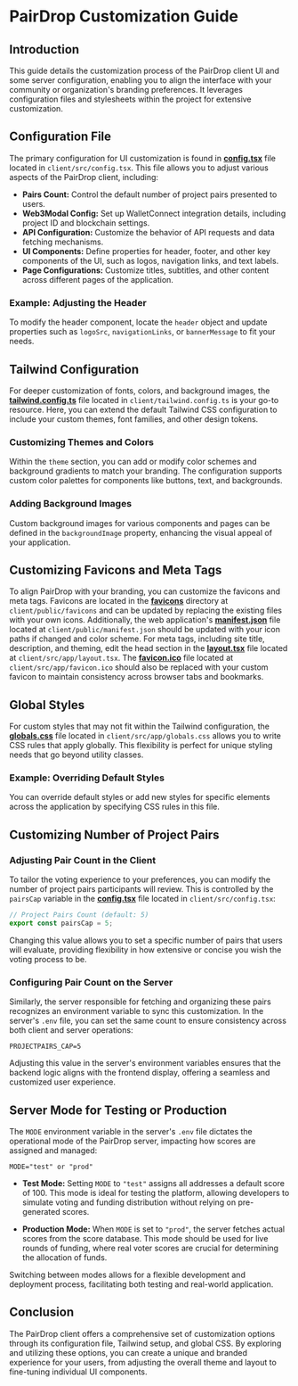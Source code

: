# PairDrop Customization Guide

## Introduction

This guide details the customization process of the PairDrop client UI and some server configuration, enabling you to align the interface with your community or organization's branding preferences. It leverages configuration files and stylesheets within the project for extensive customization.

## Configuration File

The primary configuration for UI customization is found in **[config.tsx](../client/src/config.tsx)** file located in `client/src/config.tsx`. This file allows you to adjust various aspects of the PairDrop client, including:

- **Pairs Count:** Control the default number of project pairs presented to users.
- **Web3Modal Config:** Set up WalletConnect integration details, including project ID and blockchain settings.
- **API Configuration:** Customize the behavior of API requests and data fetching mechanisms.
- **UI Components:** Define properties for header, footer, and other key components of the UI, such as logos, navigation links, and text labels.
- **Page Configurations:** Customize titles, subtitles, and other content across different pages of the application.

### Example: Adjusting the Header

To modify the header component, locate the `header` object and update properties such as `logoSrc`, `navigationLinks`, or `bannerMessage` to fit your needs.

## Tailwind Configuration

For deeper customization of fonts, colors, and background images, the **[tailwind.config.ts](../client/tailwind.config.ts)** file located in `client/tailwind.config.ts` is your go-to resource. Here, you can extend the default Tailwind CSS configuration to include your custom themes, font families, and other design tokens.

### Customizing Themes and Colors

Within the `theme` section, you can add or modify color schemes and background gradients to match your branding. The configuration supports custom color palettes for components like buttons, text, and backgrounds.

### Adding Background Images

Custom background images for various components and pages can be defined in the `backgroundImage` property, enhancing the visual appeal of your application.

## Customizing Favicons and Meta Tags

To align PairDrop with your branding, you can customize the favicons and meta tags. Favicons are located in the **[favicons](../client/public/favicons)** directory at `client/public/favicons` and can be updated by replacing the existing files with your own icons. Additionally, the web application's **[manifest.json](../client/public/manifest.json)** file located at `client/public/manifest.json` should be updated with your icon paths if changed and color scheme. For meta tags, including site title, description, and theming, edit the head section in the **[layout.tsx](../client/src/app/layout.tsx)** file located at `client/src/app/layout.tsx`. The **[favicon.ico](../client/src/app/favicon.ico)** file located at `client/src/app/favicon.ico` should also be replaced with your custom favicon to maintain consistency across browser tabs and bookmarks.

## Global Styles

For custom styles that may not fit within the Tailwind configuration, the **[globals.css](../client/src/app/globals.css)** file located in `client/src/app/globals.css` allows you to write CSS rules that apply globally. This flexibility is perfect for unique styling needs that go beyond utility classes.

### Example: Overriding Default Styles

You can override default styles or add new styles for specific elements across the application by specifying CSS rules in this file.

## Customizing Number of Project Pairs

### Adjusting Pair Count in the Client

To tailor the voting experience to your preferences, you can modify the number of project pairs participants will review. This is controlled by the `pairsCap` variable in the **[config.tsx](../client/src/config.tsx)** file located in `client/src/config.tsx`:

```javascript
// Project Pairs Count (default: 5)
export const pairsCap = 5;
```

Changing this value allows you to set a specific number of pairs that users will evaluate, providing flexibility in how extensive or concise you wish the voting process to be.

### Configuring Pair Count on the Server

Similarly, the server responsible for fetching and organizing these pairs recognizes an environment variable to sync this customization. In the server's `.env` file, you can set the same count to ensure consistency across both client and server operations:

```plaintext
PROJECTPAIRS_CAP=5
```

Adjusting this value in the server's environment variables ensures that the backend logic aligns with the frontend display, offering a seamless and customized user experience.

## Server Mode for Testing or Production

The `MODE` environment variable in the server's `.env` file dictates the operational mode of the PairDrop server, impacting how scores are assigned and managed:

```plaintext
MODE="test" or "prod"
```

- **Test Mode:** Setting `MODE` to `"test"` assigns all addresses a default score of 100. This mode is ideal for testing the platform, allowing developers to simulate voting and funding distribution without relying on pre-generated scores.

- **Production Mode:** When `MODE` is set to `"prod"`, the server fetches actual scores from the score database. This mode should be used for live rounds of funding, where real voter scores are crucial for determining the allocation of funds.

Switching between modes allows for a flexible development and deployment process, facilitating both testing and real-world application.

## Conclusion

The PairDrop client offers a comprehensive set of customization options through its configuration file, Tailwind setup, and global CSS. By exploring and utilizing these options, you can create a unique and branded experience for your users, from adjusting the overall theme and layout to fine-tuning individual UI components.
